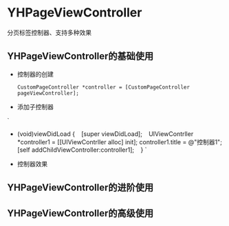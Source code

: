 # YHPageViewController
分页标签控制器、支持多种效果
## YHPageViewController的基础使用
  * 控制器的创建
    
    `
    CustomPageController *controller = [CustomPageController pageViewController];
    `
    
  * 添加子控制器
  
  `
  - (void)viewDidLoad {
  `
     `
     [super viewDidLoad];
     `
     `
     UIViewContrller *controller1 = [[UIViewContrller alloc] init];
     controller1.title = @"控制器1";
     [self addChildViewController:controller1];
     `
   `
   }
   `
  
  * 控制器效果
## YHPageViewController的进阶使用
## YHPageViewController的高级使用
